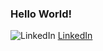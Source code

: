 ### Hello World!

![LinkedIn](https://i.stack.imgur.com/gVE0j.png) [LinkedIn](https://www.linkedin.com/in/maxhuwgraham/)

